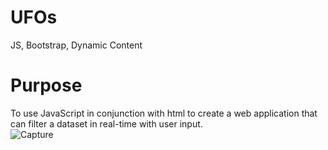 # UFOs
JS, Bootstrap, Dynamic Content

# Purpose
To use JavaScript in conjunction with html to create a web application that can filter a dataset in real-time with user input.
</br>
![Capture](https://user-images.githubusercontent.com/14188580/117732918-4d102500-b1b6-11eb-8917-a364aaa45c8c.PNG)
